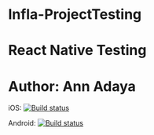 # Infla-ProjectTesting
# React Native Testing 
# Author: Ann Adaya


iOS: [![Build status](https://build.appcenter.ms/v0.1/apps/05e8f3fd-b7f7-4bf2-a79b-fd976376624f/branches/dev/badge)](https://appcenter.ms)


Android: [![Build status](https://build.appcenter.ms/v0.1/apps/021e9bb6-11ee-4ef7-884b-72aeacf22c45/branches/dev/badge)](https://appcenter.ms)
